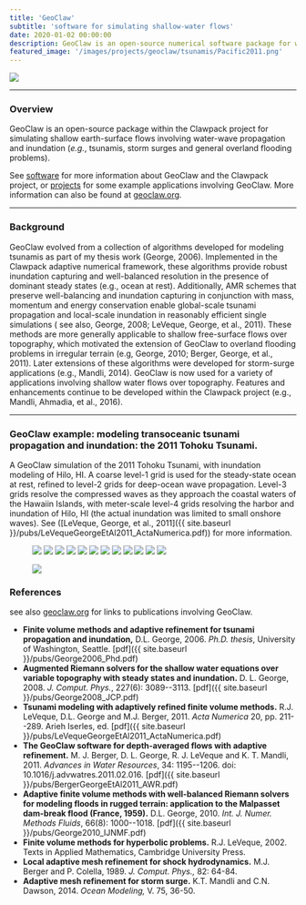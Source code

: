```yaml
---
title: 'GeoClaw'
subtitle: 'software for simulating shallow-water flows'
date: 2020-01-02 00:00:00
description: GeoClaw is an open-source numerical software package for water-wave propagation and inundation (tsunamis, storm surges, overland flooding).
featured_image: '/images/projects/geoclaw/tsunamis/Pacific2011.png'
---
```


![](/images/projects/geoclaw/tsunamis/Pacific2011_HI.png)

---
### Overview

GeoClaw is an open-source package within the Clawpack project for simulating shallow earth-surface flows involving water-wave propagation and inundation (*e.g.*, tsunamis, storm surges and general overland flooding problems).

See [software](/software/) for more information about GeoClaw and the Clawpack project, or [projects](/projects/) for some example applications involving GeoClaw. More information can also be found at [geoclaw.org](http://www.geoclaw.org).

---
### Background

GeoClaw evolved from a collection of algorithms developed for modeling tsunamis as part of my thesis work (George, 2006). Implemented in the Clawpack adaptive numerical framework, these algorithms provide robust inundation capturing and well-balanced resolution in the presence of dominant steady states (e.g., ocean at rest). Additionally, AMR schemes that preserve well-balancing and inundation capturing in conjunction with mass, momentum and energy conservation enable global-scale tsunami propagation and local-scale inundation in reasonably efficient single simulations ( see also, George, 2008; LeVeque, George, et al., 2011). These methods are more generally applicable to shallow free-surface flows over topography, which motivated the extension of GeoClaw to overland flooding problems in irregular terrain (e.g, George, 2010; Berger, George, et al., 2011). Later extensions of these algorithms were developed for storm-surge applications (e.g., Mandli, 2014). GeoClaw is now used for a variety of applications involving shallow water flows over topography. Features and enhancements continue to be developed within the Clawpack project (e.g., Mandli, Ahmadia, et al., 2016). 

---
### GeoClaw example: modeling transoceanic tsunami propagation and inundation: the 2011 Tohoku Tsunami.

A GeoClaw simulation of the 2011 Tohoku Tsunami, with inundation modeling of Hilo, HI. A coarse level-1 grid is used for the steady-state ocean at rest, refined to level-2 grids for deep-ocean wave propagation. Level-3 grids resolve the compressed waves as they approach the coastal waters of the Hawaiin Islands, with meter-scale level-4 grids resolving the harbor and inundation of Hilo, HI (the actual inundation was limited to small onshore waves). See ([LeVeque, George, et al., 2011]({{ site.baseurl }}/pubs/LeVequeGeorgeEtAl2011_ActaNumerica.pdf)) for more information.

<figure>
<div class="gallery" data-columns="3">
	<img src="/images/projects/geoclaw/tsunamis/frame00000.png">
	<img src="/images/projects/geoclaw/tsunamis/frame00001.png">
	<img src="/images/projects/geoclaw/tsunamis/frame00010.png">
	<img src="/images/projects/geoclaw/tsunamis/frame00030.png">
	<img src="/images/projects/geoclaw/tsunamis/frame00040.png">
	<img src="/images/projects/geoclaw/tsunamis/frame00045.png">
	<img src="/images/projects/geoclaw/tsunamis/frame00050.png">
	<img src="/images/projects/geoclaw/tsunamis/frame00058.png">
	<img src="/images/projects/geoclaw/tsunamis/frame00062.png">
	<img src="/images/projects/geoclaw/tsunamis/frame00064.png">
	<img src="/images/projects/geoclaw/tsunamis/frame00066.png">
	<img src="/images/projects/geoclaw/tsunamis/frame00075.png">
</div>
</figure>

<figure>
<img src="{{ site.baseurl }}/images/projects/geoclaw/tsunamis/honshu2hilo.gif">
</figure>



### References

see also [geoclaw.org](http://www.geoclaw.org) for links to publications involving GeoClaw.

* **Finite volume methods and adaptive refinement for tsunami propagation and inundation,** D.L. George, 2006. *Ph.D. thesis*, University of Washington, Seattle. [pdf]({{ site.baseurl }}/pubs/George2006_Phd.pdf)
* **Augmented Riemann solvers for the shallow water equations over variable topography with steady states and inundation.** D. L. George, 2008. *J. Comput. Phys.*, 227(6): 3089--3113. [pdf]({{ site.baseurl }}/pubs/George2008_JCP.pdf)
* **Tsunami modeling with adaptively refined finite volume methods.** R.J. LeVeque, D.L. George and M.J. Berger, 2011. *Acta Numerica* 20, pp. 211--289. Arieh Iserles, ed. [pdf]({{ site.baseurl }}/pubs/LeVequeGeorgeEtAl2011_ActaNumerica.pdf)
* **The GeoClaw software for depth-averaged flows with adaptive refinement.**  M. J. Berger, D. L. George, R. J. LeVeque and K. T. Mandli, 2011. *Advances in Water Resources*, 34: 1195--1206. doi: 10.1016/j.advwatres.2011.02.016. [pdf]({{ site.baseurl }}/pubs/BergerGeorgeEtAl2011_AWR.pdf)
* **Adaptive finite volume methods with well-balanced Riemann solvers for modeling floods in rugged terrain: application to the Malpasset dam-break flood (France, 1959).** D.L. George, 2010. *Int. J. Numer. Methods Fluids*, 66(8): 1000--1018. [pdf]({{ site.baseurl }}/pubs/George2010_IJNMF.pdf)
* **Finite volume methods for hyperbolic problems.** R.J. LeVeque, 2002. Texts in Applied Mathematics, Cambridge University Press.
* **Local adaptive mesh refinement for shock hydrodynamics.** M.J. Berger and P. Colella, 1989. *J. Comput. Phys.,* 82: 64-84.
* **Adaptive mesh refinement for storm surge.** K.T. Mandli and C.N. Dawson, 2014. *Ocean Modeling,* V. 75, 36-50.

